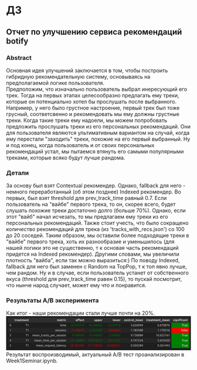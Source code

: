 # ДЗ
## Отчет по улучшению сервиса рекомендаций botify

### Abstract
Основная идея улучшений заключается в том, чтобы построить гибридную рекомендательную систему, основываясь на предполагаемой логике пользователя.  
Предположим, что изначально пользователь выбрал инересующий его трек. Тогда на первых этапах целесообразно предлагать ему треки, которые он потенциально хотел бы прослушать после выбранного. Например, у него было грустное настроение, первый трек был тоже грусный, соответсвенно и рекомендовать мы ему должны грустные треки. Когда такие треки ему надоели, мы можем попробовать предложить прослушать треки из его персональных рекомендаций. Они для пользователя являются ультимативным вариантом на случай, когда ему перестали "заходить" треки, похожие на его первый выбранный. Ну и под конец, когда пользователь и от своих персональных рекомендаций устал, мы пытаемся втянуть его самыми популярными треками, которые всяко будут лучше рандома.

### Детали
За основу был взят Contextual рекомендер. Однако, fallback для него - немного переработанный (об этом позднее) Indexed рекомендер. Во первых, был взят threshold для prev_track_time равный 0.7. Если пользователь на "вайбе" первого трека, то он, скорее всего, будет слушать похожие треки достаточно долго (больше 70%). Однако, если этот "вайб" начал исчезать, то мы предлагаем ему треки из его персональных рекомендаций. Также стоит учесть, что было сокращено количество рекомендаций для трека (из 'tracks_with_recs.json') со 100 до 20 соседей. Таким образом, мы оставили более подходящие треки в "вайбе" первого трека, хоть их разнообразие и уменьшилось (для нашей логики это не существенно, т к основая часть рекомендаций придется на Indexed рекомендер). Другими словами, мы увеличили плотность "вайба", если так можно выразиться:)
По поводу Indexed, fallback для него был заменен с Random на TopPop, т к топ явно лучше, чем рандом. Ну и в случае, если пользователь устанет от собственного вкуса (threshold для prev_track_time равен 0.15), то пускай посмотрит, что нынче народ случает, может ему что и понравится.

### Результаты A/B эксперимента
Как итог - наши рекомендации стали лучше почти на 20%.
![Таблица](report.png)
Результат воспроизводимый, актуальный A/B тест проанализирован в Week1Seminar.ipynb.